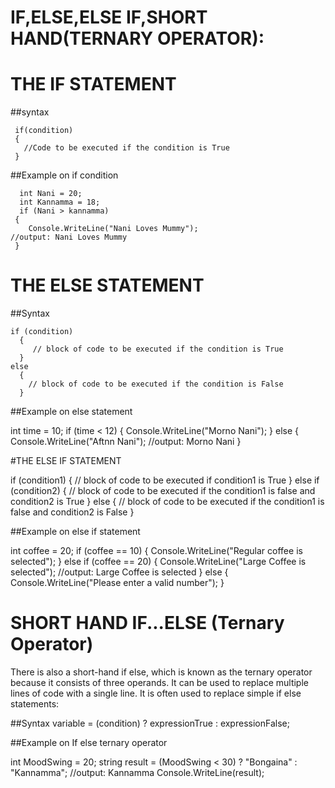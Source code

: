# IF,ELSE,ELSE IF,SHORT HAND(TERNARY OPERATOR):


# THE IF STATEMENT

##syntax                     

     if(condition)
     {
       //Code to be executed if the condition is True
     }
     
##Example on if condition

      int Nani = 20;
      int Kannamma = 18;
      if (Nani > kannamma) 
     {
        Console.WriteLine("Nani Loves Mummy");                      //output: Nani Loves Mummy
     }
     
 # THE ELSE STATEMENT
 
 ##Syntax
 
    if (condition)
      {
         // block of code to be executed if the condition is True
      } 
    else 
      {
        // block of code to be executed if the condition is False
      }
 
 ##Example on else statement
 
 int time = 10;
 if (time < 12) 
  {
  Console.WriteLine("Morno Nani");
  } 
else 
  {
  Console.WriteLine("Aftnn Nani");                  //output: Morno Nani
  }
  
  
  #THE ELSE IF STATEMENT
  
  if (condition1)
  {
  // block of code to be executed if condition1 is True
  } 
   else if (condition2) 
  {
  // block of code to be executed if the condition1 is false and condition2 is True
  } 
   else
  {
  // block of code to be executed if the condition1 is false and condition2 is False
  }
  
  ##Example on else if statement
  
int coffee  = 20;
if (coffee == 10) 
{
  Console.WriteLine("Regular coffee is selected");
} 
else if (coffee == 20) 
{
  Console.WriteLine("Large Coffee is selected");                      //output: Large Coffee is selected
} 
else 
{
  Console.WriteLine("Please enter a valid number");
}

# SHORT HAND IF...ELSE (Ternary Operator)

There is also a short-hand if else, which is known as the ternary operator because it consists of three operands. It can be used to replace multiple lines of code with a single line. It is often used to replace simple if else statements:

##Syntax
variable = (condition) ? expressionTrue :  expressionFalse;
 
 ##Example on If else ternary operator
 
 int MoodSwing = 20;
 string result = (MoodSwing < 30) ? "Bongaina" : "Kannamma";          //output: Kannamma
 Console.WriteLine(result);


 
        
   
            








